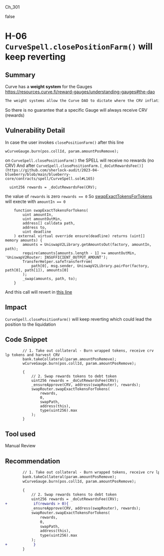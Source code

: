 Ch_301

false

# H-06 `CurveSpell.closePositionFarm()` will keep reverting

## Summary

Curve has a **weight system** for the Gauges 
https://resources.curve.fi/reward-gauges/understanding-gauges#the-dao
```diff
The weight systems allow the Curve DAO to dictate where the CRV inflation should go…
```
So there is no guarantee that a specific Gauge will always receive CRV (rewards)
 
## Vulnerability Detail
In case the user invokes `closePositionFarm()`
 after this line
```solidity
wCurveGauge.burn(pos.collId, param.amountPosRemove);
```
on `CurveSpell.closePositionFarm()` the SPELL will receive no rewards (no CRV)
And after `CurveSpell.closePositionFarm.[_doCutRewardsFee()](https://github.com/sherlock-audit/2023-04-blueberry/blob/main/blueberry-core/contracts/spell/CurveSpell.sol#L165)` 
```solidity
  uint256 rewards = _doCutRewardsFee(CRV);
```
the value of  `rewards` is zero `rewards == 0`
So [swapExactTokensForTokens](https://github.com/Uniswap/v2-periphery/blob/master/contracts/UniswapV2Router02.sol#LL224C1-L237C6) will execte with `amountIn == 0`
```solidity
    function swapExactTokensForTokens(
        uint amountIn,
        uint amountOutMin,
        address[] calldata path,
        address to,
        uint deadline
    ) external virtual override ensure(deadline) returns (uint[] memory amounts) {
        amounts = UniswapV2Library.getAmountsOut(factory, amountIn, path);
        require(amounts[amounts.length - 1] >= amountOutMin, 'UniswapV2Router: INSUFFICIENT_OUTPUT_AMOUNT');
        TransferHelper.safeTransferFrom(
            path[0], msg.sender, UniswapV2Library.pairFor(factory, path[0], path[1]), amounts[0]
        );
        _swap(amounts, path, to);
    }
```   
And this call will revert in [this line](https://github.com/Uniswap/v2-periphery/blob/master/contracts/libraries/UniswapV2Library.sol#LL44C17-L44C27)

## Impact
`CurveSpell.closePositionFarm()` will keep reverting which could lead the position to the liquidation 
## Code Snippet
```solidity
        // 1. Take out collateral - Burn wrapped tokens, receive crv lp tokens and harvest CRV
        bank.takeCollateral(param.amountPosRemove);
        wCurveGauge.burn(pos.collId, param.amountPosRemove);

        {
            // 2. Swap rewards tokens to debt token
            uint256 rewards = _doCutRewardsFee(CRV);
            _ensureApprove(CRV, address(swapRouter), rewards);
            swapRouter.swapExactTokensForTokens(
                rewards,
                0,
                swapPath,
                address(this),
                type(uint256).max
            );
        }
```

## Tool used

Manual Review

## Recommendation
```diff
        // 1. Take out collateral - Burn wrapped tokens, receive crv lp tokens and harvest CRV
        bank.takeCollateral(param.amountPosRemove);
        wCurveGauge.burn(pos.collId, param.amountPosRemove);

        {
            // 2. Swap rewards tokens to debt token
            uint256 rewards = _doCutRewardsFee(CRV);
+            if(rewards > 0){
            _ensureApprove(CRV, address(swapRouter), rewards);
            swapRouter.swapExactTokensForTokens(
                rewards,
                0,
                swapPath,
                address(this),
                type(uint256).max
            );
+            }
        }
```